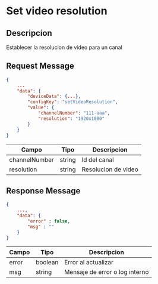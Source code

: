 # Set video resolution

## Descripcion

Establecer la resolucion de video para un canal

## Request Message

```json
{
    ...
    "data": {
        "deviceData": {...},
        "configKey": "setVideoResolution",
        "value": {
            "channelNumber": "111-aaa",
            "resolution": "1920x1080"
        }
    }
}
```

| Campo         | Tipo   | Descripcion         |
| ------------- | ------ | ------------------- |
| channelNumber | string | Id del canal        |
| resolution    | string | Resolucion de video |

## Response Message

```json
{
    ...,
    "data": {
        "error" : false,
        "msg" : ""
    }
}
```

| Campo | Tipo    | Descripcion                    |
| ----- | ------- | ------------------------------ |
| error | boolean | Error al actualizar            |
| msg   | string  | Mensaje de error o log interno |
